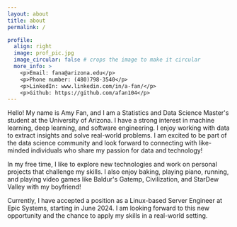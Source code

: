 ```yaml
---
layout: about
title: about
permalink: /

profile:
  align: right
  image: prof_pic.jpg
  image_circular: false # crops the image to make it circular
  more_info: >
    <p>Email: fana@arizona.edu</p>
    <p>Phone number: (480)798-3540</p>
    <p>LinkedIn: www.linkedin.com/in/a-fan/</p>
    <p>Github: https://github.com/afan104</p>
---
```


Hello! My name is Amy Fan, and I am a Statistics and Data Science Master's student at the University of Arizona. I have a strong interest in machine learning, deep learning, and software engineering. I enjoy working with data to extract insights and solve real-world problems. I am excited to be part of the data science community and look forward to connecting with like-minded individuals who share my passion for data and technology!

In my free time, I like to explore new technologies and work on personal projects that challenge my skills. I also enjoy baking, playing piano, running, and playing video games like Baldur's Gatemp, Civilization, and StarDew Valley with my boyfriend!

Currently, I have accepted a position as a Linux-based Server Engineer at Epic Systems, starting in June 2024. I am looking forward to this new opportunity and the chance to apply my skills in a real-world setting.
